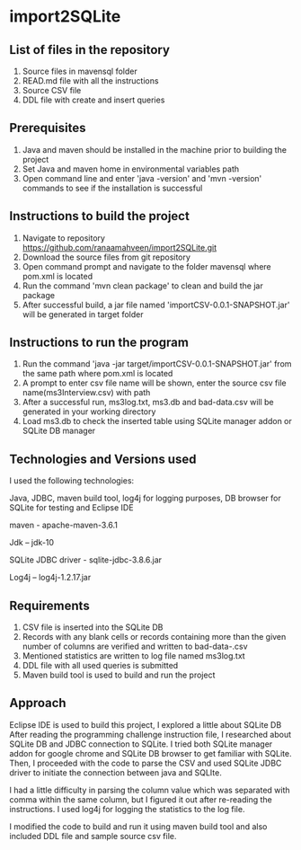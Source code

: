 # import2SQLite
List of files in the repository
-----------------------------------------------------------------------------------------------------------------------
1. Source files in mavensql folder
2. READ.md file with all the instructions
3. Source CSV file 
4. DDL file with create and insert queries

Prerequisites
-----------------------------------------------------------------------------------------------------------------------
1. Java and maven should be installed in the machine prior to building the project
2. Set Java and maven home in environmental variables path
3. Open command line and enter 'java -version' and 'mvn -version' commands to see if the installation is successful

Instructions to build the project
-----------------------------------------------------------------------------------------------------------------------
1. Navigate to repository https://github.com/ranaamahveen/import2SQLite.git 
2. Download the source files from git repository 
3. Open command prompt and navigate to the folder mavensql where pom.xml is located
4. Run the command 'mvn clean package' to clean and build the jar package
5. After successful build, a jar file named 'importCSV-0.0.1-SNAPSHOT.jar' will be generated in target folder

Instructions to run the program
-----------------------------------------------------------------------------------------------------------------------
1. Run the command 'java -jar target/importCSV-0.0.1-SNAPSHOT.jar' from the same path where pom.xml is located
2. A prompt to enter csv file name will be shown, enter the source csv file name(ms3Interview.csv) with path
3. After a successful run, ms3log.txt, ms3.db and bad-data<time-stamp>.csv will be generated in your working directory
4. Load ms3.db to check the inserted table using SQLite manager addon or SQLite DB manager

Technologies and Versions used
----------------------------------------
I used the following technologies:

Java, JDBC, maven build tool, log4j for logging purposes, DB browser for SQLite for testing and Eclipse IDE

maven - apache-maven-3.6.1

Jdk – jdk-10

SQLite JDBC driver - sqlite-jdbc-3.8.6.jar

Log4j – log4j-1.2.17.jar

Requirements
------------------------------------------------
1. CSV file is inserted into the SQLite DB
2. Records with any blank cells or records containing more than the given number of columns are verified and written to bad-data-<timestamp>.csv
3. Mentioned statistics are written to log file named ms3log.txt
4. DDL file with all used queries is submitted
5. Maven build tool is used to build and run the project

Approach
---------------------------------------------
Eclipse IDE is used to build this project, I explored a little about SQLite DB 
After reading the programming challenge instruction file, I researched about SQLite DB and JDBC connection to SQLite. I tried both SQLite manager addon for google chrome and SQLite DB browser to get familiar with SQLite. Then, I proceeded with the code to parse the CSV and used SQLite JDBC driver to initiate the connection between java and SQLIte.

I had a little difficulty in parsing the column value which was separated with comma within the same column, but I figured it out after re-reading the instructions. I used log4j for logging the statistics to the log file.

I modified the code to build and run it using maven build tool and also included DDL file and sample source csv file.
